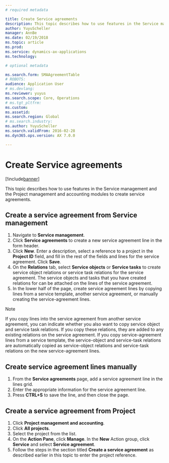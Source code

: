 ```yaml
---
# required metadata

title: Create Service agreements
description: This topic describes how to use features in the Service management and the Project management and accounting modules to create service agreements.
author: YuyuScheller
manager: AnnBe
ms.date: 02/19/2018
ms.topic: article
ms.prod: 
ms.service: dynamics-ax-applications
ms.technology: 

# optional metadata

ms.search.form: SMAAgreementTable
# ROBOTS: 
audience: Application User
# ms.devlang: 
ms.reviewer: yuyus
ms.search.scope: Core, Operations
# ms.tgt_pltfrm: 
ms.custom: 
ms.assetid: 
ms.search.region: Global
# ms.search.industry: 
ms.author: YuyuScheller
ms.search.validFrom: 2016-02-28
ms.dyn365.ops.version: AX 7.0.0

---
```


# Create Service agreements

[!include[banner](../includes/banner.md)]

This topic describes how to use features in the Service management and the
Project management and accounting modules to create service agreements.

## Create a service agreement from Service management

1. Navigate to **Service management**.
2. Click **Service agreements** to create a new service agreement line in the form header. 
3. Click **New**. Enter a description, select a reference to a project in the **Project ID** field, and fill in the rest of the fields and lines for the service agreement. Click **Save**.
4. On the **Relations** tab, select **Service objects** or **Service tasks** to create service object relations or service task relations for the service agreement. The service objects and tasks that you have created relations for can be attached on the lines of the service agreement.
5. In the lower half of the page, create service agreement lines by copying lines from a service template, another service agreement,
or manually creating the service-agreement lines.

> [!NOTE]
> If you copy lines into the service agreement from another service agreement, you can indicate whether you also want to copy service object and service task relations. If you copy these relations, they are added to any existing relations on the service agreement. If you copy service-agreement lines from a service template, the service-object and service-task relations are automatically copied
as service-object relations and service-task relations on the new service-agreement lines.

## Create service agreement lines manually

1. From the **Service agreements** page, add a service agreement line in the lines grid. 
2. Enter the appropriate information for the service agreement line. 
3. Press **CTRL+S** to save the line, and then close the page.

## Create a service agreement from Project

1. Click **Project management and accounting**.
2. Click **All projects**.
3. Select the project from the list.
4. On the **Action Pane**, click **Manage**. In the **New** Action group, click **Service** and select **Service agreement**.
5. Follow the steps in the section titled **Create a service agreement** as described earlier in this topic to enter the project reference.







